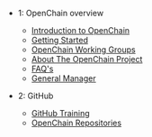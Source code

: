 - 1: OpenChain overview
  - [Introduction to OpenChain](Introduction.md)
  - [Getting Started](getting_started.md)
  - [OpenChain Working Groups](OpenChain_WGs.md)
  - [About The OpenChain Project](About_The_OpenChain_Project.md)
  - [FAQ's](https://www.openchainproject.org/resources/faq)
  - [General Manager](https://www.openchainproject.org/about/contact)

- 2: GitHub
  - [GitHub Training](https://openchain-project.github.io/github_training/)
  - [OpenChain Repositories](https://github.com/OpenChain-Project)
